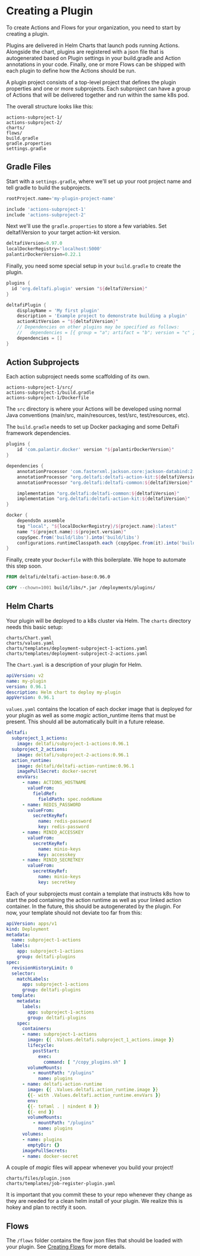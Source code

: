 # Creating a Plugin

To create Actions and Flows for your organization, you need to start by creating a plugin.

Plugins are delivered in Helm Charts that launch pods running Actions.  Alongside the chart, plugins are registered with
a json file that is autogenerated based on Plugin settings in your build.gradle and Action annotations in your code.
Finally, one or more Flows can be shipped with each plugin to define how the Actions should be run.

A plugin project consists of a top-level project that defines the plugin properties
and one or more subprojects. Each subproject can have a group of Actions that will be
delivered together and run within the same k8s pod.

The overall structure looks like this:

```
actions-subproject-1/
actions-subproject-2/
charts/
flows/
build.gradle
gradle.properties
settings.gradle
```

## Gradle Files

Start with a `settings.gradle`, where we'll set up your root project name and tell gradle to build the subprojects.
```groovy
rootProject.name='my-plugin-project-name'

include 'actions-subproject-1'
include 'actions-subproject-2'
```

Next we'll use the `gradle.properties` to store a few variables. Set deltafiVersion to your target action-kit version.

```groovy
deltafiVersion=0.97.0
localDockerRegistry='localhost:5000'
palantirDockerVersion=0.22.1
```

Finally, you need some special setup in your `build.gradle` to create the plugin.

```groovy
plugins {
  id 'org.deltafi.plugin' version "${deltafiVersion}"
}

deltafiPlugin {
    displayName = 'My first plugin'
    description = 'Example project to demonstrate building a plugin'
    actionKitVersion = "${deltafiVersion}"
    // Dependencies on other plugins may be specified as follows:
    //   dependencies = [{ group = "a"; artifact = "b"; version = "c" }, { group = "d"; artifact = "e"; version = "f" }]
    dependencies = []
}
```

## Action Subprojects

Each action subproject needs some scaffolding of its own.

```
actions-subproject-1/src/
actions-subproject-1/build.gradle
actions-subproject-1/Dockerfile
```

The `src` directory is where your Actions will be developed using normal Java conventions
(main/src, main/resources, test/src, test/resources, etc).

The `build.gradle` needs to set up Docker packaging and some DeltaFi framework dependencies.

```groovy
plugins {
	id 'com.palantir.docker' version "${palantirDockerVersion}"
}

dependencies {
    annotationProcessor 'com.fasterxml.jackson.core:jackson-databind:2.13.3'
    annotationProcessor "org.deltafi:deltafi-action-kit:${deltafiVersion}"
    annotationProcessor "org.deltafi:deltafi-common:${deltafiVersion}"

    implementation "org.deltafi:deltafi-common:${deltafiVersion}"
    implementation "org.deltafi:deltafi-action-kit:${deltafiVersion}"
}

docker {
    dependsOn assemble
    tag "local", "${localDockerRegistry}/${project.name}:latest"
    name "${project.name}:${project.version}"
    copySpec.from('build/libs').into('build/libs')
    configurations.runtimeClasspath.each {copySpec.from(it).into('build/libs') }
}
```

Finally, create your `Dockerfile` with this boilerplate. We hope to automate this step soon.

```dockerfile
FROM deltafi/deltafi-action-base:0.96.0

COPY --chown=1001 build/libs/*.jar /deployments/plugins/
```

## Helm Charts

Your plugin will be deployed to a k8s cluster via Helm. The `charts` directory needs this basic setup:

```
charts/Chart.yaml
charts/values.yaml
charts/templates/deployment-subproject-1-actions.yaml
charts/templates/deployment-subproject-2-actions.yaml
```

The `Chart.yaml` is a description of your plugin for Helm.

```yaml
apiVersion: v2
name: my-plugin
version: 0.96.1
description: Helm chart to deploy my-plugin
appVersion: 0.96.1
```

`values.yaml` contains the location of each docker image that is deployed for your plugin as well as some *magic*
action_runtime items that must be present. This should all be automatically built in a future release.

```yaml
deltafi:
  subproject_1_actions:
    image: deltafi/subproject-1-actions:0.96.1
  subproject_2_actions:
    image: deltafi/subproject-2-actions:0.96.1
  action_runtime:
    image: deltafi/deltafi-action-runtime:0.96.1
    imagePullSecret: docker-secret
    envVars:
      - name: ACTIONS_HOSTNAME
        valueFrom:
          fieldRef:
            fieldPath: spec.nodeName
      - name: REDIS_PASSWORD
        valueFrom:
          secretKeyRef:
            name: redis-password
            key: redis-password
      - name: MINIO_ACCESSKEY
        valueFrom:
          secretKeyRef:
            name: minio-keys
            key: accesskey
      - name: MINIO_SECRETKEY
        valueFrom:
          secretKeyRef:
            name: minio-keys
            key: secretkey
```

Each of your subprojects must contain a template that instructs k8s how to start the pod containing the action runtime
as well as your linked action container. In the future, this should be autogenerated by the plugin.  For now, your
template should not deviate too far from this:

```yaml
apiVersion: apps/v1
kind: Deployment
metadata:
  name: subproject-1-actions
  labels:
    app: subproject-1-actions
    group: deltafi-plugins
spec:
  revisionHistoryLimit: 0
  selector:
    matchLabels:
      app: subproject-1-actions
      group: deltafi-plugins
  template:
    metadata:
      labels:
        app: subproject-1-actions
        group: deltafi-plugins
    spec:
      containers:
      - name: subproject-1-actions
        image: {{ .Values.deltafi.subproject_1_actions.image }}
        lifecycle:
          postStart:
            exec:
              command: [ "/copy_plugins.sh" ]
        volumeMounts:
          - mountPath: "/plugins"
            name: plugins
      - name: deltafi-action-runtime
        image: {{ .Values.deltafi.action_runtime.image }}
        {{- with .Values.deltafi.action_runtime.envVars }}
        env:
        {{- toYaml . | nindent 8 }}
        {{- end }}
        volumeMounts:
          - mountPath: "/plugins"
            name: plugins
      volumes:
      - name: plugins
        emptyDir: {}
      imagePullSecrets:
      - name: docker-secret
```

A couple of *magic* files will appear whenever you build your project!

```
charts/files/plugin.json
charts/templates/job-register-plugin.yaml
```

It is important that you commit these to your repo whenever they change as they are needed for a clean helm install of
your plugin. We realize this is hokey and plan to rectify it soon.

## Flows

The `/flows` folder contains the flow json files that should be loaded with your plugin. See [Creating Flows](/flows)
for more details.